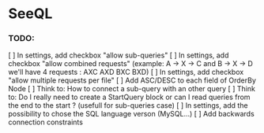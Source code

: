 # SeeQL

### __TODO:__
[ ] In settings, add checkbox "allow sub-queries"
[ ] In settings, add checkbox "allow combined requests"
	(example: A -> X -> C and B -> X -> D we'll have 4 requests : AXC AXD BXC BXD)
[ ] In settings, add checkbox "allow multiple requests per file"
[ ] Add ASC/DESC to each field of OrderBy Node
[ ] Think to: How to connect a sub-query with an other query
[ ] Think to: Do I really need to create a StartQuery block or can I read queries from the end to the start ? (usefull for sub-queries case)
[ ] In settings, add the possibility to chose the SQL language verson (MySQL...)
[ ] Add backwards connection constraints
